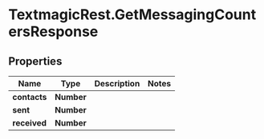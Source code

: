# TextmagicRest.GetMessagingCountersResponse

## Properties
Name | Type | Description | Notes
------------ | ------------- | ------------- | -------------
**contacts** | **Number** |  | 
**sent** | **Number** |  | 
**received** | **Number** |  | 


